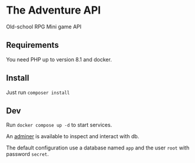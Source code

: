 # The Adventure API

Old-school RPG Mini game API

## Requirements

You need PHP up to version 8.1 and docker.

## Install

Just run `composer install`

## Dev

Run `docker compose up -d` to start services.

An [adminer](http://localhost:8080/?server=db&username=root&db=app) is available to inspect and interact with db.

The default configuration use a database named `app` and the user `root` with password `secret`.
